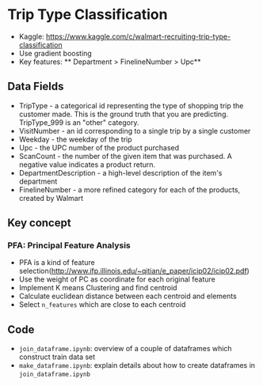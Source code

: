# Trip Type Classification
- Kaggle: https://www.kaggle.com/c/walmart-recruiting-trip-type-classification
- Use gradient boosting
- Key features: ** Department >  FinelineNumber > Upc**

## Data Fields
- TripType - a categorical id representing the type of shopping trip the customer made. This is the ground truth that you are predicting. TripType_999 is an "other" category.
- VisitNumber - an id corresponding to a single trip by a single customer
- Weekday - the weekday of the trip
- Upc - the UPC number of the product purchased
- ScanCount - the number of the given item that was purchased. A negative value indicates a product return.
- DepartmentDescription - a high-level description of the item's department
- FinelineNumber - a more refined category for each of the products, created by Walmart

## Key concept
### PFA: Principal Feature Analysis
- PFA is a kind of feature selection(http://www.ifp.illinois.edu/~qitian/e_paper/icip02/icip02.pdf)
- Use the weight of PC as coordinate for each original feature
- Implement K means Clustering and find centroid
- Calculate euclidean distance between each centroid and elements
- Select `n_features` which are close to each centroid

## Code
- `join_dataframe.ipynb`: overview of a couple of dataframes which construct train data set
- `make_dataframe.ipynb`: explain details about how to create dataframes in `join_dataframe.ipynb`

